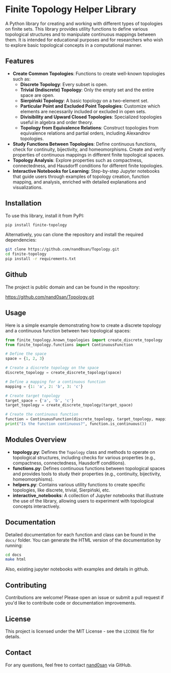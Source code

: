 

# Finite Topology Helper Library

A Python library for creating and working with different types of topologies on finite sets. This library provides utility functions to define various topological structures and to manipulate continuous mappings between them. It is intended for educational purposes and for researchers who wish to explore basic topological concepts in a computational manner.

## Features
- **Create Common Topologies**: Functions to create well-known topologies such as:
  - **Discrete Topology**: Every subset is open.
  - **Trivial (Indiscrete) Topology**: Only the empty set and the entire space are open.
  - **Sierpiński Topology**: A basic topology on a two-element set.
  - **Particular Point and Excluded Point Topologies**: Customize which elements are necessarily included or excluded in open sets.
  - **Divisibility and Upward Closed Topologies**: Specialized topologies useful in algebra and order theory.
  - **Topology from Equivalence Relations**: Construct topologies from equivalence relations and partial orders, including Alexandrov topologies.
- **Study Functions Between Topologies**: Define continuous functions, check for continuity, bijectivity, and homeomorphisms. Create and verify properties of continuous mappings in different finite topological spaces.
- **Topology Analysis**: Explore properties such as compactness, connectedness, and Hausdorff conditions for different finite topologies.
- **Interactive Notebooks for Learning**: Step-by-step Jupyter notebooks that guide users through examples of topology creation, function mapping, and analysis, enriched with detailed explanations and visualizations.

## Installation
To use this library, install it from PyPI:

```sh
pip install finite-topology
```

Alternatively, you can clone the repository and install the required dependencies:

```sh
git clone https://github.com/nand0san/Topology.git
cd finite-topology
pip install -r requirements.txt
```
## Github

The project is public domain and can be found in the repository: 

https://github.com/nand0san/Topology.git

## Usage

Here is a simple example demonstrating how to create a discrete topology and a continuous function between two topological spaces:

```python
from finite_topology.known_topologies import create_discrete_topology
from finite_topology.functions import ContinuousFunction

# Define the space
space = {1, 2, 3}

# Create a discrete topology on the space
discrete_topology = create_discrete_topology(space)

# Define a mapping for a continuous function
mapping = {1: 'a', 2: 'b', 3: 'c'}

# Create target topology
target_space = {'a', 'b', 'c'}
target_topology = create_discrete_topology(target_space)

# Create the continuous function
function = ContinuousFunction(discrete_topology, target_topology, mapping)
print("Is the function continuous?", function.is_continuous())
```

## Modules Overview

- **topology.py**: Defines the `Topology` class and methods to operate on topological structures, including checks for various properties (e.g., compactness, connectedness, Hausdorff conditions).
- **functions.py**: Defines continuous functions between topological spaces and provides tools to study their properties (e.g., continuity, bijectivity, homeomorphisms).
- **helpers.py**: Contains various utility functions to create specific topologies, like discrete, trivial, Sierpiński, etc.
- **interactive_notebooks**: A collection of Jupyter notebooks that illustrate the use of the library, allowing users to experiment with topological concepts interactively.

## Documentation
Detailed documentation for each function and class can be found in the `docs/` folder. You can generate the HTML version of the documentation by running:

```sh
cd docs
make html
```

Also, existing jupyter notebooks with examples and details in github.

## Contributing
Contributions are welcome! Please open an issue or submit a pull request if you'd like to contribute code or documentation improvements.

## License
This project is licensed under the MIT License - see the `LICENSE` file for details.

## Contact
For any questions, feel free to contact [nand0san](https://github.com/nand0san) via GitHub.